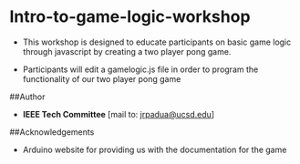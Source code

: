 # Intro-to-game-logic-workshop

* This workshop is designed to educate participants on basic game logic
through javascript by creating a two player pong game.

* Participants will edit a gamelogic.js file in order to program the
  functionality of our two player pong game
  
  
 
##Author

* **IEEE Tech Committee** [mail to: jrpadua@ucsd.edu]


##Acknowledgements

* Arduino website for providing us with the documentation for the game
